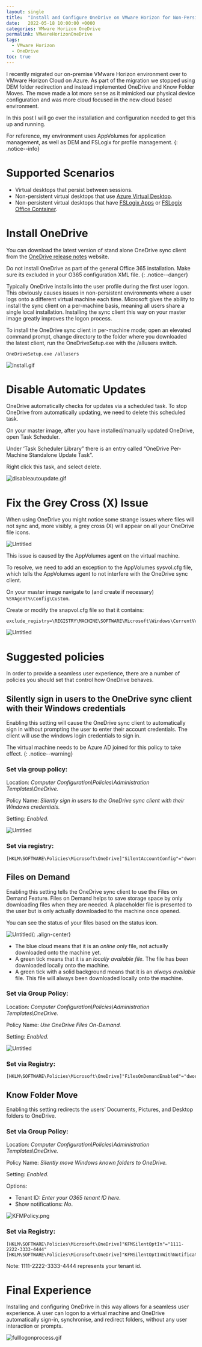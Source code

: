```yaml
---
layout: single
title:  "Install and Configure OneDrive on VMware Horizon for Non-Persistent Pools"
date:   2022-05-18 10:00:00 +0000
categories: VMware Horizon OneDrive
permalink: VMwareHorizonOneDrive
tags:
  - VMware Horizon
  - OneDrive
toc: true
---
```

I recently migrated our on-premise VMware Horizon environment over to VMware Horizon Cloud on Azure. As part of the migration we stopped using DEM folder redirection and instead implemented OneDrive and Know Folder Moves. The move made a lot more sense as it mimicked our physical device configuration and was more cloud focused in the new cloud based environment.

In this post I will go over the installation and configuration needed to get this up and running.

For reference, my environment uses AppVolumes for application management, as well as DEM and FSLogix for profile management.
{: .notice--info}

# Supported Scenarios

- Virtual desktops that persist between sessions.
- Non-persistent virtual desktops that use [Azure Virtual Desktop](https://docs.microsoft.com/en-us/azure/virtual-desktop).
- Non-persistent virtual desktops that have [FSLogix Apps](https://docs.microsoft.com/en-us/fslogix/configure-profile-container-tutorial) or [FSLogix Office Container](https://docs.microsoft.com/en-us/fslogix/configure-office-container-tutorial).

# Install OneDrive

You can download the latest version of stand alone OneDrive sync client from the [OneDrive release notes](https://support.microsoft.com/en-gb/office/onedrive-release-notes-845dcf18-f921-435e-bf28-4e24b95e5fc0) website. 

Do not install OneDrive as part of the general Office 365 installation. Make sure its excluded in your O365 configuration XML file.
{: .notice--danger}

Typically OneDrive installs into the user profile during the first user logon. This obviously causes issues in non-persistent environments where a user logs onto a different virtual machine each time. Microsoft gives the ability to install the sync client on a per-machine basis, meaning all users share a single local installation. Installing the sync client this way on your master image greatly improves the logon process.

To install the OneDrive sync client in per-machine mode; open an elevated command prompt, change directory to the folder where you downloaded the latest client, run the OneDriveSetup.exe with the /allusers switch.

```
OneDriveSetup.exe /allusers
```

![install.gif](/assets/images/VMwareHorizon-OneDrive/install.gif)

# Disable Automatic Updates

OneDrive automatically checks for updates via a scheduled task. To stop OneDrive from automatically updating, we need to delete this scheduled task.

On your master image, after you have installed/manually updated OneDrive, open Task Scheduler.

Under ‘Task Scheduler Library” there is an entry called “OneDrive Per-Machine Standalone Update Task”.

Right click this task, and select delete.

![disableautoupdate.gif](/assets/images/VMwareHorizon-OneDrive/deleteautoupdate.gif)

# Fix the Grey Cross (X) Issue

When using OneDrive you might notice some strange issues where files will not sync and, more visibly, a grey cross (X) will appear on all your OneDrive file icons.

![Untitled](/assets/images/VMwareHorizon-OneDrive/greycrossissue.png)

This issue is caused by the AppVolumes agent on the virtual machine.

To resolve, we need to add an exception to the AppVolumes sysvol.cfg file, which tells the AppVolumes agent to not interfere with the OneDrive sync client.

On your master image navigate to (and create if necessary) `%SVAgent%\Config\Custom`.

Create or modify the snapvol.cfg file so that it contains:
```
exclude_registry=\REGISTRY\MACHINE\SOFTWARE\Microsoft\Windows\CurrentVersion\Explorer\SyncRootManager
```
![Untitled](/assets/images/VMwareHorizon-OneDrive/snapvolcfg.png)

# Suggested policies

In order to provide a seamless user experience, there are a number of policies you should set that control how OneDrive behaves. 

## Silently sign in users to the OneDrive sync client with their Windows credentials

Enabling this setting will cause the OneDrive sync client to automatically sign in without prompting the user to enter their account credentials. The client will use the windows login credentials to sign in.


The virtual machine needs to be Azure AD joined for this policy to take effect.
{: .notice--warning}

### **Set via group policy**:

Location: *Computer Configuration\Policies\Administration Templates\OneDrive\.*

Policy Name: *Silently sign in users to the OneDrive sync client with their Windows credentials.*

Setting: *Enabled.*

![Untitled](/assets/images/VMwareHorizon-OneDrive/SSOPolicy.png)

### **Set via registry:**

```
[HKLM\SOFTWARE\Policies\Microsoft\OneDrive]"SilentAccountConfig"="dword:00000001”
```

## Files on Demand

Enabling this setting tells the OneDrive sync client to use the Files on Demand Feature. Files on Demand helps to save storage space by only downloading files when they are needed. A placeholder file is presented to the user but is only actually downloaded to the machine once opened.

You can see the status of your files based on the status icon.   

![Untitled](/assets/images/VMwareHorizon-OneDrive/iconstatus.png){: .align-center}

- The blue cloud means that it is an *online only* file, not actually downloaded onto the machine yet.
- A green tick means that it is an *locally available file.* The file has been downloaded locally onto the machine.
- A green tick with a solid background means that it is an *always available* file. This file will always been downloaded locally onto the machine.

### **Set via Group Policy:**

Location: *Computer Configuration\Policies\Administration Templates\OneDrive\.*

Policy Name: *Use OneDrive Files On-Demand.*

Setting: *Enabled.*

![Untitled](/assets/images/VMwareHorizon-OneDrive/filesondemandpolicy.png)

### Set via Registry:

```
[HKLM\SOFTWARE\Policies\Microsoft\OneDrive]"FilesOnDemandEnabled"="dword:00000001"
```

## Know Folder Move

Enabling this setting redirects the users’ Documents, Pictures, and Desktop folders to OneDrive.

### Set via Group Policy:

Location: *Computer Configuration\Policies\Administration Templates\OneDrive\.*

Policy Name: *Silently move Windows known folders to OneDrive.*

Setting: *Enabled.*

Options:
- Tenant ID: *Enter your O365 tenant ID here*.
- Show notifications: *No*.

![KFMPolicy.png](/assets/images/VMwareHorizon-OneDrive/KFMPolicy.png)

### Set via Registry:

```
[HKLM\SOFTWARE\Policies\Microsoft\OneDrive]"KFMSilentOptIn"="1111-2222-3333-4444"
[HKLM\SOFTWARE\Policies\Microsoft\OneDrive]"KFMSilentOptInWithNotification"="dword:00000000"
```
Note: 1111-2222-3333-4444 represents your tenant id.

# Final Experience

Installing and configuring OneDrive in this way allows for a seamless user experience. A user can logon to a virtual machine and OneDrive automatically sign-in, synchronise, and redirect folders, without any user interaction or prompts.

![fulllogonprocess.gif](/assets/images/VMwareHorizon-OneDrive/fulllogonprocess.gif)